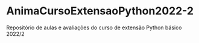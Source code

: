 # AnimaCursoExtensaoPython2022-2
Repositório de aulas e avaliações do curso de extensão Python básico 2022/2
